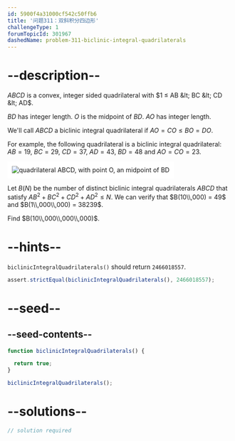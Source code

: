 ```yaml
---
id: 5900f4a31000cf542c50ffb6
title: '问题311：双斜积分四边形'
challengeType: 1
forumTopicId: 301967
dashedName: problem-311-biclinic-integral-quadrilaterals
---
```


# --description--

$ABCD$ is a convex, integer sided quadrilateral with $1 ≤ AB &lt; BC &lt; CD &lt; AD$.

$BD$ has integer length. $O$ is the midpoint of $BD$. $AO$ has integer length.

We'll call $ABCD$ a biclinic integral quadrilateral if $AO = CO ≤ BO = DO$.

For example, the following quadrilateral is a biclinic integral quadrilateral: $AB = 19$, $BC = 29$, $CD = 37$, $AD = 43$, $BD = 48$ and $AO = CO = 23$.

<img class="img-responsive center-block" alt="quadrilateral ABCD, with point O, an midpoint of BD" src="https://cdn.freecodecamp.org/curriculum/project-euler/biclinic-integral-quadrilaterals.gif" style="background-color: white; padding: 10px;" />

Let $B(N)$ be the number of distinct biclinic integral quadrilaterals $ABCD$ that satisfy ${AB}^2 + {BC}^2 + {CD}^2 + {AD}^2 ≤ N$. We can verify that $B(10\\,000) = 49$ and $B(1\\,000\\,000) = 38239$.

Find $B(10\\,000\\,000\\,000)$.

# --hints--

`biclinicIntegralQuadrilaterals()` should return `2466018557`.

```js
assert.strictEqual(biclinicIntegralQuadrilaterals(), 2466018557);
```

# --seed--

## --seed-contents--

```js
function biclinicIntegralQuadrilaterals() {

  return true;
}

biclinicIntegralQuadrilaterals();
```

# --solutions--

```js
// solution required
```
